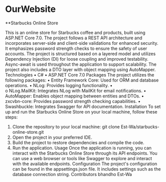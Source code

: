# OurWebsite

**Starbucks Online Store


This is an online store for Starbucks coffee and products, built using ASP.NET Core 7.0. The project follows a REST API architecture and incorporates server-side and client-side validations for enhanced security. It emphasizes password strength checks to ensure the safety of user accounts. 
The project is structured based on a layered model and utilizes Dependency Injection (DI) for loose coupling and improved testability. 
Async-await is used throughout the application to support scalability. 
The project also includes a DTO layer with object mapping using AutoMapper.
Technologies
•	C#
•	ASP.NET Core 7.0
Packages
The project utilizes the following packages:
•	Entity Framework Core: Used for ORM and database operations.
•	NLog: Provides logging functionality.
•	
o	NLog.MailKit: Integrates NLog with MailKit for email notifications.
•	AutoMapper: Enables object mapping between entities and DTOs.
•	zxcvbn-core: Provides password strength checking capabilities.
•	Swashbuckle: Integrates Swagger for API documentation.
Installation
To set up and run the Starbucks Online Store on your local machine, follow these steps:
1.	Clone the repository to your local machine: git clone Est-Wa/starbucks-online-store.git
2.	Open the project in your preferred IDE.
3.	Build the project to restore dependencies and compile the code.
4.	Run the application.
Usage
Once the application is running, you can interact with the Starbucks Online Store through its API endpoints. You can use a web browser or tools like Swagger to explore and interact with the available endpoints.
Configuration
The project's configuration can be found in the appsettings.json file. It includes settings such as the database connection string.
Contributors
bhandho
Est-Wa



